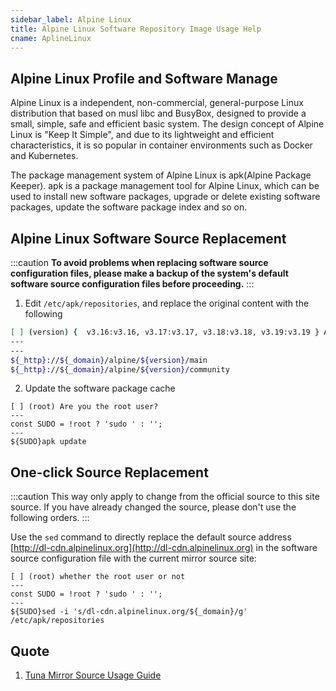 ```yaml
---
sidebar_label: Alpine Linux
title: Alpine Linux Software Repository Image Usage Help
cname: AplineLinux
---
```

## Alpine Linux Profile and Software Manage
Alpine Linux is a independent, non-commercial, general-purpose Linux distribution that based on musl libc and BusyBox, designed to provide a small, simple, safe and efficient basic system. The design concept of Alpine Linux is "Keep It Simple", and due to its lightweight and efficient characteristics, it is so popular in container environments such as Docker and Kubernetes.

The package management system of Alpine Linux is apk(Alpine Package Keeper). apk is a package management tool for Alpine Linux, which can be used to install new software packages, upgrade or delete existing software packages, update the software package index and so on. 

## Alpine Linux Software Source Replacement

:::caution
**To avoid problems when replacing software source configuration files, please make a backup of the system's default software source configuration files before proceeding.**
:::

1. Edit `/etc/apk/repositories`, and replace the original content with the following 

```bash varcode
[ ] (version) {  v3.16:v3.16, v3.17:v3.17, v3.18:v3.18, v3.19:v3.19 } Alpine edition
---
---
${_http}://${_domain}/alpine/${version}/main
${_http}://${_domain}/alpine/${version}/community
```

2. Update the software package cache 

```shell varcode
[ ] (root) Are you the root user? 
---
const SUDO = !root ? 'sudo ' : '';
---
${SUDO}apk update
```

## One-click Source Replacement

:::caution
This way only apply to change from the official source to this site source. If you have already changed the source, please don't use the following orders.
:::

Use the `sed` command to directly replace the default source address [http://dl-cdn.alpinelinux.org](http://dl-cdn.alpinelinux.org) in the software source configuration file with the current mirror source site:

```shell varcode
[ ] (root) whether the root user or not
---
const SUDO = !root ? 'sudo ' : '';
---
${SUDO}sed -i 's/dl-cdn.alpinelinux.org/${_domain}/g' /etc/apk/repositories
```

## Quote
1. [Tuna Mirror Source Usage Guide](https://mirrors.tuna.tsinghua.edu.cn/help/alpine/) 